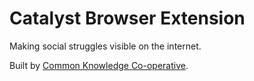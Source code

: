 # Catalyst Browser Extension

Making social struggles visible on the internet.

Built by [Common Knowledge Co-operative](https://commonknowledge.coop).
